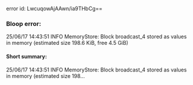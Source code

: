 error id: LwcuqowAjAAwn/ia9THbCg==
### Bloop error:

25/06/17 14:43:51 INFO MemoryStore: Block broadcast_4 stored as values in memory (estimated size 198.6 KiB, free 4.5 GiB)
#### Short summary: 

25/06/17 14:43:51 INFO MemoryStore: Block broadcast_4 stored as values in memory (estimated size 198...